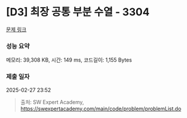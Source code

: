 # [D3] 최장 공통 부분 수열 - 3304 

[문제 링크](https://swexpertacademy.com/main/code/problem/problemDetail.do?contestProbId=AWBOHEx66kIDFAWr) 

### 성능 요약

메모리: 39,308 KB, 시간: 149 ms, 코드길이: 1,155 Bytes

### 제출 일자

2025-02-27 23:52



> 출처: SW Expert Academy, https://swexpertacademy.com/main/code/problem/problemList.do